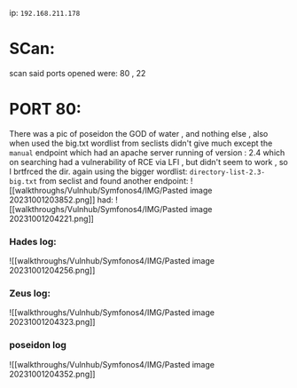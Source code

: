 ip: `192.168.211.178`
# SCan:
scan said ports opened were: 80 , 22

# PORT 80:

There was a pic of poseidon the GOD of water , and nothing else , also when used the big.txt wordlist from seclists didn't give much except the `manual` endpoint which had an apache server running of version : 2.4 which on searching had a vulnerability of RCE via LFI , but didn't seem to work , so I brtfrced the dir. again using the bigger wordlist: `directory-list-2.3-big.txt` from seclist and found another endpoint:
![[walkthroughs/Vulnhub/Symfonos4/IMG/Pasted image 20231001203852.png]]
had:
![[walkthroughs/Vulnhub/Symfonos4/IMG/Pasted image 20231001204221.png]]
### Hades log:
![[walkthroughs/Vulnhub/Symfonos4/IMG/Pasted image 20231001204256.png]]
### Zeus log:
![[walkthroughs/Vulnhub/Symfonos4/IMG/Pasted image 20231001204323.png]]
### poseidon log
![[walkthroughs/Vulnhub/Symfonos4/IMG/Pasted image 20231001204352.png]]